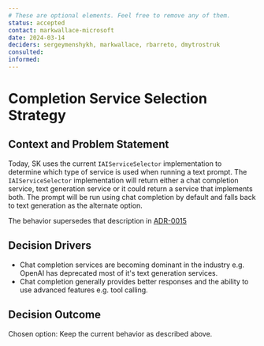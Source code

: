 ```yaml
---
# These are optional elements. Feel free to remove any of them.
status: accepted
contact: markwallace-microsoft
date: 2024-03-14
deciders: sergeymenshykh, markwallace, rbarreto, dmytrostruk
consulted: 
informed: 
---
```


# Completion Service Selection Strategy

## Context and Problem Statement

Today, SK uses the current `IAIServiceSelector` implementation to determine which type of service is used when running a text prompt.
The `IAIServiceSelector` implementation will return either a chat completion service, text generation service or it could return a service that implements both.
The prompt will be run using chat completion by default and falls back to text generation as the alternate option.

The behavior supersedes that description in [ADR-0015](0015-completion-service-selection.md)

## Decision Drivers

- Chat completion services are becoming dominant in the industry e.g. OpenAI has deprecated most of it's text generation services.
- Chat completion generally provides better responses and the ability to use advanced features e.g. tool calling.

## Decision Outcome

Chosen option: Keep the current behavior as described above.
